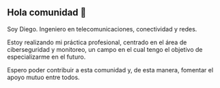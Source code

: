 ## Hola comunidad :handshake:

Soy Diego. Ingeniero en telecomunicaciones, conectividad y redes.

Estoy realizando mi práctica profesional, centrado en el área de ciberseguridad y monitoreo, un campo en el cual tengo el objetivo de especializarme en el futuro.

Espero poder contribuir a esta comunidad y, de esta manera, fomentar el apoyo mutuo entre todos.

